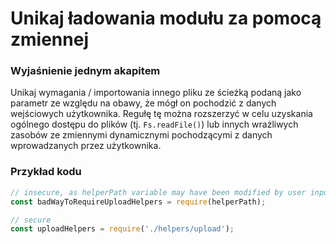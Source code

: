 # Unikaj ładowania modułu za pomocą zmiennej

### Wyjaśnienie jednym akapitem

Unikaj wymagania / importowania innego pliku ze ścieżką podaną jako parametr ze względu na obawy, że mógł on pochodzić z danych wejściowych użytkownika. Regułę tę można rozszerzyć w celu uzyskania ogólnego dostępu do plików (tj. `Fs.readFile()`) lub innych wrażliwych zasobów ze zmiennymi dynamicznymi pochodzącymi z danych wprowadzanych przez użytkownika.

### Przykład kodu

```javascript
// insecure, as helperPath variable may have been modified by user input
const badWayToRequireUploadHelpers = require(helperPath);

// secure
const uploadHelpers = require('./helpers/upload');
```
